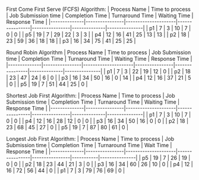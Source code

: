 
First Come First Serve (FCFS) Algorithm:
| Process Name | Time to process | Job Submission time | Completion Time | Turnaround Time | Waiting Time | Response Time |
|--------------|----------------|---------------------|----------------|----------------|--------------|---------------|
| p1           | 7              | 3                    | 10             | 7              | 0            | 0             |
| p5           | 19             | 7                    | 29             | 22             | 3            | 3             |
| p4           | 12             | 16                   | 41             | 25             | 13            | 13             |
| p2           | 18             | 23                   | 59             | 36             | 18            | 18             |
| p3           | 16             | 34                   | 75             | 41             | 25            | 25             |

Round Robin Algorithm
| Process Name | Time to process | Job Submission time | Completion Time | Turnaround Time | Waiting Time | Response Time |
|--------------|----------------|---------------------|----------------|----------------|--------------|---------------|
| p1           | 7              | 3                   | 22             | 19             | 12           | 0             |
| p2           | 18             | 23                  | 47             | 24             | 6            | 0             |
| p3           | 16             | 34                  | 50             | 16             | 0            | 14            |
| p4           | 12             | 16                  | 37             | 21             | 5            | 0             |
| p5           | 19             | 7                   | 51             | 44             | 25           | 0             |

Shortest Job First Algorithm:
| Process Name | Time to process | Job Submission time | Completion Time | Turnaround Time | Waiting Time | Response Time |
|--------------|----------------|---------------------|----------------|----------------|--------------|---------------|
| p1           | 7              | 3                   | 10             | 7              | 0            | 0             |
| p4           | 12             | 16                  | 28             | 12             | 0            | 0             |
| p3           | 16             | 34                  | 50             | 16             | 0            | 0             |
| p2           | 18             | 23                  | 68             | 45             | 27           | 0             |
| p5           | 19             | 7                   | 87             | 80             | 61           | 0             |

Longest Job First Algorithm:
| Process Name | Time to process | Job Submission time | Completion Time | Turnaround Time | Wait Time | Response Time |
|--------------|----------------|---------------------|----------------|----------------|-----------|---------------|
| p5           | 19             | 7                   | 26             | 19             | 0         | 0             |
| p2           | 18             | 23                  | 44             | 21             | 3         | 0             |
| p3           | 16             | 34                  | 60             | 26             | 10        | 0             |
| p4           | 12             | 16                  | 72             | 56             | 44        | 0             |
| p1           | 7              | 3                   | 79             | 76             | 69        | 0             |
